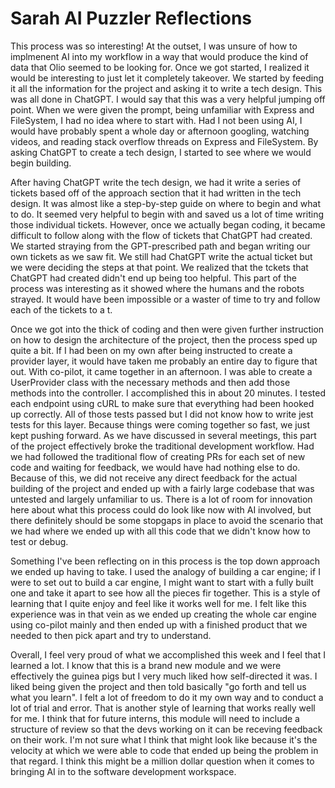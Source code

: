 # Sarah AI Puzzler Reflections

This process was so interesting! At the outset, I was unsure of how to implmenent AI into my workflow in a way that would produce the kind of data that Olio seemed to be looking for. Once we got started, I realized it would be interesting to just let it completely takeover. We started by feeding it all the information for the project and asking it to write a tech design. This was all done in ChatGPT. I would say that this was a very helpful jumping off point. When we were given the prompt, being unfamiliar with Express and FileSystem, I had no idea where to start with. Had I not been using AI, I would have probably spent a whole day or afternoon googling, watching videos, and reading stack overflow threads on Express and FileSystem. By asking ChatGPT to create a tech design, I started to see where we would begin building. 

After having ChatGPT write the tech design, we had it write a series of tickets based off of the approach section that it had written in the tech design. It was almost like a step-by-step guide on where to begin and what to do. It seemed very helpful to begin with and saved us a lot of time writing those individual tickets. However, once we actually began coding, it became difficult to follow along with the flow of tickets that ChatGPT had created. We started straying from the GPT-prescribed path and began writing our own tickets as we saw fit. We still had ChatGPT write the actual ticket but we were deciding the steps at that point. We realized that the tckets that ChatGPT had created didn't end up being too helpful. This part of the process was interesting as it showed where the humans and the robots strayed. It would have been impossible or a waster of time to try and follow each of the tickets to a t.

Once we got into the thick of coding and then were given further instruction on how to design the architecture of the project, then the process sped up quite a bit. If I had been on my own after being instructed to create a provider layer, it would have taken me probably an entire day to figure that out. With co-pilot, it came together in an afternoon. I was able to create a UserProvider class with the necessary methods and then add those methods into the controller. I accomplished this in about 20 minutes. I tested each endpoint using cURL to make sure that everything had been hooked up correctly. All of those tests passed but I did not know how to write jest tests for this layer. Because things were coming together so fast, we just kept pushing forward. As we have discussed in several meetings, this part of the project effectively broke the traditional development workflow. Had we had followed the traditional flow of creating PRs for each set of new code and waiting for feedback, we would have had nothing else to do. Because of this, we did not receive any direct feedback for the actual building of the project and ended up with a fairly large codebase that was untested and largely unfamiliar to us. There is a lot of room for innovation here about what this process could do look like now with AI involved, but there definitely should be some stopgaps in place to avoid the scenario that we had where we ended up with all this code that we didn't know how to test or debug. 

Something I've been reflecting on in this process is the top down approach we ended up having to take. I used the analogy of building a car engine; if I were to set out to build a car engine, I might want to start with a fully built one and take it apart to see how all the pieces fir together. This is a style of learning that I quite enjoy and feel like it works well for me. I felt like this experience was in that vein as we ended up creating the whole car engine using co-pilot mainly and then ended up with a finished product that we needed to then pick apart and try to understand. 

Overall, I feel very proud of what we accomplished this week and I feel that I learned a lot. I know that this is a brand new module and we were effectively the guinea pigs but I very much liked how self-directed it was. I liked being given the project and then told basically "go forth and tell us what you learn". I felt a lot of freedom to do it my own way and to conduct a lot of trial and error. That is another style of learning that works really well for me. I think that for future interns, this module will need to include a structure of review so that the devs working on it can be receving feedback on their work. I'm not sure what I think that might look like because it's the velocity at which we were able to code that ended up being the problem in that regard. I think this might be a million dollar question when it comes to bringing AI in to the software development workspace. 